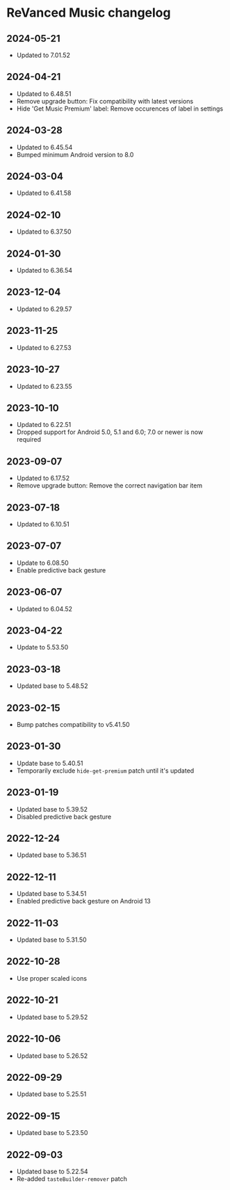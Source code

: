 # ReVanced Music changelog

## 2024-05-21
- Updated to 7.01.52

## 2024-04-21
- Updated to 6.48.51
- Remove upgrade button: Fix compatibility with latest versions
- Hide 'Get Music Premium' label: Remove occurences of label in settings

## 2024-03-28
- Updated to 6.45.54
- Bumped minimum Android version to 8.0

## 2024-03-04
- Updated to 6.41.58

## 2024-02-10
- Updated to 6.37.50

## 2024-01-30
- Updated to 6.36.54

## 2023-12-04
- Updated to 6.29.57

## 2023-11-25
- Updated to 6.27.53

## 2023-10-27
- Updated to 6.23.55

## 2023-10-10
- Updated to 6.22.51
- Dropped support for Android 5.0, 5.1 and 6.0; 7.0 or newer is now required

## 2023-09-07
- Updated to 6.17.52
- Remove upgrade button: Remove the correct navigation bar item

## 2023-07-18
- Updated to 6.10.51

## 2023-07-07
- Update to 6.08.50
- Enable predictive back gesture

## 2023-06-07
- Updated to 6.04.52

## 2023-04-22
- Update to 5.53.50

## 2023-03-18
- Updated base to 5.48.52

## 2023-02-15
- Bump patches compatibility to v5.41.50

## 2023-01-30
- Update base to 5.40.51
- Temporarily exclude `hide-get-premium` patch until it's updated

## 2023-01-19
- Updated base to 5.39.52
- Disabled predictive back gesture

## 2022-12-24
- Updated base to 5.36.51

## 2022-12-11
- Updated base to 5.34.51
- Enabled predictive back gesture on Android 13

## 2022-11-03
- Updated base to 5.31.50

## 2022-10-28
- Use proper scaled icons

## 2022-10-21
- Updated base to 5.29.52

## 2022-10-06
- Updated base to 5.26.52

## 2022-09-29
- Updated base to 5.25.51

## 2022-09-15
- Updated base to 5.23.50

## 2022-09-03
- Updated base to 5.22.54
- Re-added `tasteBuilder-remover` patch
